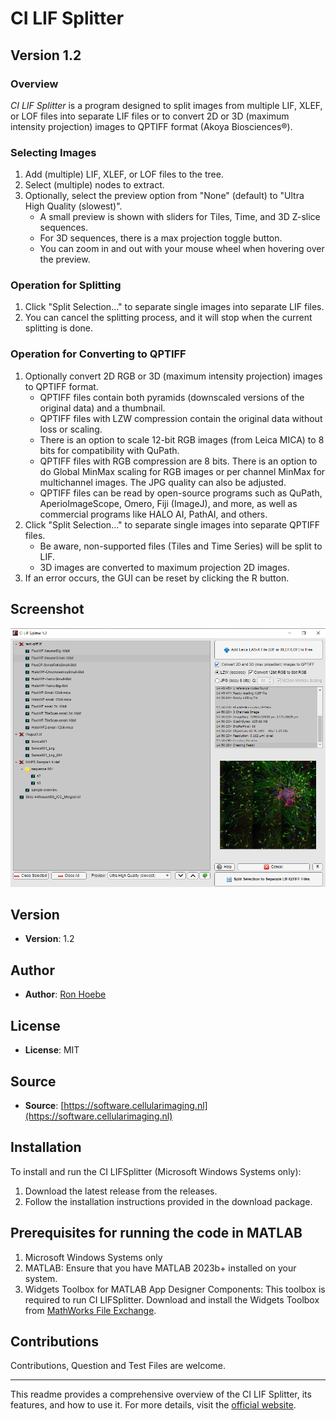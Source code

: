 # CI LIF Splitter

## Version 1.2

### Overview

*CI LIF Splitter* is a program designed to split images from multiple LIF, XLEF, or LOF files into separate LIF files or to convert 2D or 3D (maximum intensity projection) images to QPTIFF format (Akoya Biosciences®).

### Selecting Images

1. Add (multiple) LIF, XLEF, or LOF files to the tree.
2. Select (multiple) nodes to extract.
3. Optionally, select the preview option from "None" (default) to "Ultra High Quality (slowest)".
   - A small preview is shown with sliders for Tiles, Time, and 3D Z-slice sequences.
   - For 3D sequences, there is a max projection toggle button.
   - You can zoom in and out with your mouse wheel when hovering over the preview.

### Operation for Splitting

1. Click "Split Selection..." to separate single images into separate LIF files.
2. You can cancel the splitting process, and it will stop when the current splitting is done.

### Operation for Converting to QPTIFF

1. Optionally convert 2D RGB or 3D (maximum intensity projection) images to QPTIFF format.
   - QPTIFF files contain both pyramids (downscaled versions of the original data) and a thumbnail.
   - QPTIFF files with LZW compression contain the original data without loss or scaling.
   - There is an option to scale 12-bit RGB images (from Leica MICA) to 8 bits for compatibility with QuPath.
   - QPTIFF files with RGB compression are 8 bits. There is an option to do Global MinMax scaling for RGB images or per channel MinMax for multichannel images. The JPG quality can also be adjusted.
   - QPTIFF files can be read by open-source programs such as QuPath, AperioImageScope, Omero, Fiji (ImageJ), and more, as well as commercial programs like HALO AI, PathAI, and others.
2. Click "Split Selection..." to separate single images into separate QPTIFF files.
   - Be aware, non-supported files (Tiles and Time Series) will be split to LIF.
   - 3D images are converted to maximum projection 2D images.
3. If an error occurs, the GUI can be reset by clicking the R button.

## Screenshot

![CI LIF Splitter Interface](https://github.com/Cellular-Imaging-Amsterdam-UMC/CI_LIF-Splitter/blob/main/Screenshot05-08-2024.png)

## Version

- **Version**: 1.2

## Author

- **Author**: [Ron Hoebe](mailto:r.a.hoebe@amsterdamumc.nl)

## License

- **License**: MIT

## Source

- **Source**: [https://software.cellularimaging.nl](https://software.cellularimaging.nl)

## Installation

To install and run the CI LIFSplitter (Microsoft Windows Systems only):

1. Download the latest release from the releases.
2. Follow the installation instructions provided in the download package.

## Prerequisites for running the code in MATLAB
1. Microsoft Windows Systems only
2. MATLAB: Ensure that you have MATLAB 2023b+ installed on your system.
3. Widgets Toolbox for MATLAB App Designer Components: This toolbox is required to run CI LIFSplitter. 
Download and install the Widgets Toolbox from [MathWorks File Exchange](https://nl.mathworks.com/matlabcentral/fileexchange/83328-widgets-toolbox-matlab-app-designer-components).

## Contributions

Contributions, Question and Test Files are welcome.

---

This readme provides a comprehensive overview of the CI LIF Splitter, its features, and how to use it. For more details, visit the [official website](https://software.cellularimaging.nl).
